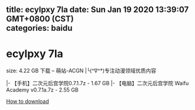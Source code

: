 
title: ecylpxy 7la
date: Sun Jan 19 2020 13:39:07 GMT+0800 (CST)    
categories: baidu
---

# ecylpxy 7la
size: 4.22 GB
 下载 – 萌站-ACGN |╰(^∇^*)专注动漫领域优质内容
 
|- 【手机】二次元后宫学院0.7.1.7z - 1.67 GB
|- 【电脑】二次元后宫学院 Waifu Academy v0.7.1a.7z - 2.55 GB

[How to download](https://bpcam.bemobtrk.com/go/2ceec3aa-1ca2-46d6-b9ff-aaa5c184517c?jno=5024)